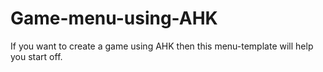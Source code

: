 # Game-menu-using-AHK
If you want to create a game using AHK then this menu-template will help you start off. 
